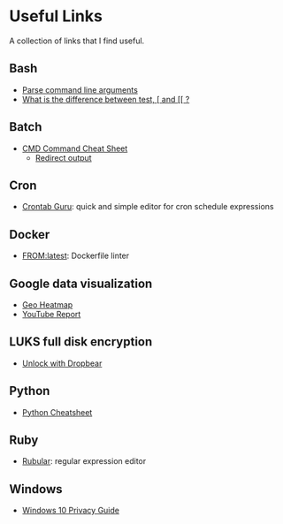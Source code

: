 # Useful Links

A collection of links that I find useful.

## Bash

* [Parse command line arguments](https://stackoverflow.com/a/14203146/4446318)
* [What is the difference between test, \[ and \[\[ ?](https://mywiki.wooledge.org/BashFAQ/031)

## Batch

* [CMD Command Cheat Sheet](https://ss64.com/nt/)
  * [Redirect output](https://ss64.com/nt/syntax-redirection.html)

## Cron

* [Crontab Guru](https://crontab.guru/): quick and simple editor for cron schedule expressions

## Docker

* [FROM:latest](https://www.fromlatest.io): Dockerfile linter

## Google data visualization

* [Geo Heatmap](https://github.com/luka1199/geo-heatmap/)
* [YouTube Report](https://github.com/A3M4/YouTube-Report)

## LUKS full disk encryption

* [Unlock with Dropbear](https://hamy.io/post/0009/how-to-install-luks-encrypted-ubuntu-18.04.x-server-and-enable-remote-unlocking/=)

## Python

* [Python Cheatsheet](https://gto76.github.io/python-cheatsheet/)

## Ruby

* [Rubular](http://rubular.com): regular expression editor

## Windows

* [Windows 10 Privacy Guide](https://fdossena.com/?p=w10debotnet/index_1803.frag)
